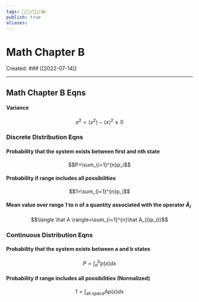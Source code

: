 ```yaml
---
tags: 🧠️/📝️/👨‍🏫/📥️
publish: true
aliases: 
---
```

# Math Chapter B
Created: ### [[2022-07-14]]
___
## Math Chapter B Eqns
#### Variance
$$\sigma^{2}= \langle x^{2}\rangle-\langle x \rangle^{2} \geq 0$$
### Discrete Distribution Eqns
#### Probability that the system exists between first and nth state
$$P=\sum_{i=1}^{n}p_i$$
#### Probability if range includes all possibilities
$$1=\sum_{i=1}^{n}p_i$$
#### Mean value over range 1 to n of a quantity associated with the operator $\hat A_{i}$ 
$$\langle \hat A \rangle=\sum_{i=1}^{n}\hat A_{i}p_{i}$$


### Continuous Distribution Eqns
#### Probability that the system exists between a and b states
$$P=\int_{a}^{b}p(x)dx$$
#### Probability if range includes all possibilities (Normalized)
$$1=\int_{\text{all space}} Ap (x)dx$$
